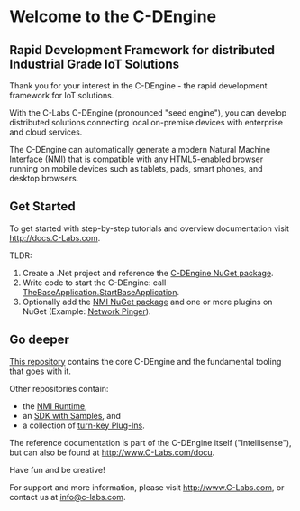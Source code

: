 # Welcome to the C-DEngine

## Rapid Development Framework for distributed Industrial Grade IoT Solutions

Thank you for your interest in the C-DEngine - the rapid development framework for IoT solutions.

With the C-Labs C-DEngine (pronounced "seed engine"), you can develop distributed solutions connecting local on-premise devices with enterprise and cloud services.

The C-DEngine can automatically generate a modern Natural Machine Interface (NMI) that is compatible with any HTML5-enabled browser running on mobile devices such as tablets, pads, smart phones, and desktop browsers.

## Get Started

To get started with step-by-step tutorials and overview documentation visit http://docs.C-Labs.com.

TLDR: 
1) Create a .Net project and reference the [C-DEngine NuGet package](https://www.nuget.org/packages/C-DEngine/). 
2) Write code to start the C-DEngine: call [TheBaseApplication.StartBaseApplication](http://docs.c-labs.com/Coding/HelloWorld.html).
3) Optionally add the [NMI NuGet package](https://www.nuget.org/packages/CDMyNMIHtml5RT/) and one or more plugins on NuGet (Example: [Network Pinger](https://www.nuget.org/packages/C-DMyNetwork/)).


## Go deeper

[This repository](src/readme.md) contains the core C-DEngine and the fundamental tooling that goes with it.

Other repositories contain:

- the [NMI Runtime](https://github.com/TRUMPF-IoT/cdeNMI), 
- an [SDK with Samples](https://github.com/TRUMPF-IoT/cdeSDK), and 
- a collection of [turn-key Plug-Ins](https://github.com/TRUMPF-IoT/cdePlugins).

The reference documentation is part of the C-DEngine itself ("Intellisense"), but can also be found at http://www.C-Labs.com/docu.

Have fun and be creative!

For support and more information, please visit http://www.C-Labs.com, or contact us at [info@c-labs.com](mailto:info@c-labs.com).

